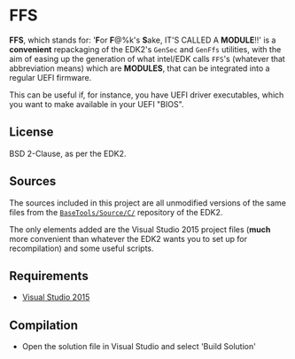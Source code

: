 FFS
===

__FFS__, which stands for: '<b>F</b>or <b>F</b>@%k's <b>S</b>ake, IT'S CALLED A __MODULE__!!'
is a __convenient__ repackaging of the EDK2's `GenSec` and `GenFfs` utilities,
with the aim of easing up the generation of what intel/EDK calls `FFS`'s (whatever
that abbreviation means) which are __MODULES__, that can be integrated into a
regular UEFI firmware.

This can be useful if, for instance, you have UEFI driver executables, which you
want to make available in your UEFI "BIOS".

## License

BSD 2-Clause, as per the EDK2.

## Sources

The sources included in this project are all unmodified versions of the same files
from the [`BaseTools/Source/C/`](https://github.com/tianocore/edk2/tree/master/BaseTools/Source/C)
repository of the EDK2.

The only elements added are the Visual Studio 2015 project files (__much__ more convenient
than whatever the EDK2 wants you to set up for recompilation) and some useful scripts.

## Requirements

* [Visual Studio 2015](http://www.visualstudio.com/products/visual-studio-community-vs)

## Compilation

* Open the solution file in Visual Studio and select 'Build Solution'